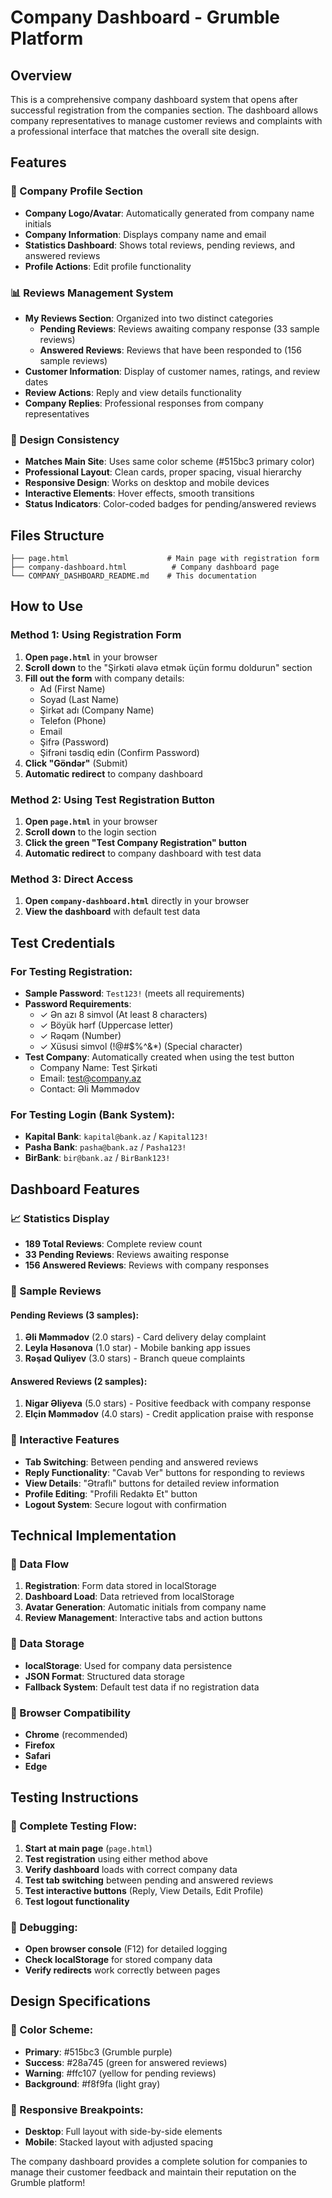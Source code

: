 # Company Dashboard - Grumble Platform

## Overview
This is a comprehensive company dashboard system that opens after successful registration from the companies section. The dashboard allows company representatives to manage customer reviews and complaints with a professional interface that matches the overall site design.

## Features

### 🏢 Company Profile Section
- **Company Logo/Avatar**: Automatically generated from company name initials
- **Company Information**: Displays company name and email
- **Statistics Dashboard**: Shows total reviews, pending reviews, and answered reviews
- **Profile Actions**: Edit profile functionality

### 📊 Reviews Management System
- **My Reviews Section**: Organized into two distinct categories
  - **Pending Reviews**: Reviews awaiting company response (33 sample reviews)
  - **Answered Reviews**: Reviews that have been responded to (156 sample reviews)
- **Customer Information**: Display of customer names, ratings, and review dates
- **Review Actions**: Reply and view details functionality
- **Company Replies**: Professional responses from company representatives

### 🎨 Design Consistency
- **Matches Main Site**: Uses same color scheme (#515bc3 primary color)
- **Professional Layout**: Clean cards, proper spacing, visual hierarchy
- **Responsive Design**: Works on desktop and mobile devices
- **Interactive Elements**: Hover effects, smooth transitions
- **Status Indicators**: Color-coded badges for pending/answered reviews

## Files Structure

```
├── page.html                      # Main page with registration form
├── company-dashboard.html          # Company dashboard page
└── COMPANY_DASHBOARD_README.md    # This documentation
```

## How to Use

### Method 1: Using Registration Form
1. **Open `page.html`** in your browser
2. **Scroll down** to the "Şirkəti əlavə etmək üçün formu doldurun" section
3. **Fill out the form** with company details:
   - Ad (First Name)
   - Soyad (Last Name)
   - Şirkət adı (Company Name)
   - Telefon (Phone)
   - Email
   - Şifrə (Password)
   - Şifrəni təsdiq edin (Confirm Password)
4. **Click "Göndər"** (Submit)
5. **Automatic redirect** to company dashboard

### Method 2: Using Test Registration Button
1. **Open `page.html`** in your browser
2. **Scroll down** to the login section
3. **Click the green "Test Company Registration" button**
4. **Automatic redirect** to company dashboard with test data

### Method 3: Direct Access
1. **Open `company-dashboard.html`** directly in your browser
2. **View the dashboard** with default test data

## Test Credentials

### For Testing Registration:
- **Sample Password**: `Test123!` (meets all requirements)
- **Password Requirements**:
  - ✓ Ən azı 8 simvol (At least 8 characters)
  - ✓ Böyük hərf (Uppercase letter)
  - ✓ Rəqəm (Number)
  - ✓ Xüsusi simvol (!@#$%^&*) (Special character)
- **Test Company**: Automatically created when using the test button
  - Company Name: Test Şirkəti
  - Email: test@company.az
  - Contact: Əli Məmmədov

### For Testing Login (Bank System):
- **Kapital Bank**: `kapital@bank.az` / `Kapital123!`
- **Pasha Bank**: `pasha@bank.az` / `Pasha123!`
- **BirBank**: `bir@bank.az` / `BirBank123!`

## Dashboard Features

### 📈 Statistics Display
- **189 Total Reviews**: Complete review count
- **33 Pending Reviews**: Reviews awaiting response
- **156 Answered Reviews**: Reviews with company responses

### 📝 Sample Reviews

#### Pending Reviews (3 samples):
1. **Əli Məmmədov** (2.0 stars) - Card delivery delay complaint
2. **Leyla Həsənova** (1.0 star) - Mobile banking app issues
3. **Rəşad Quliyev** (3.0 stars) - Branch queue complaints

#### Answered Reviews (2 samples):
1. **Nigar Əliyeva** (5.0 stars) - Positive feedback with company response
2. **Elçin Məmmədov** (4.0 stars) - Credit application praise with response

### 🔧 Interactive Features
- **Tab Switching**: Between pending and answered reviews
- **Reply Functionality**: "Cavab Ver" buttons for responding to reviews
- **View Details**: "Ətraflı" buttons for detailed review information
- **Profile Editing**: "Profili Redaktə Et" button
- **Logout System**: Secure logout with confirmation

## Technical Implementation

### 🔄 Data Flow
1. **Registration**: Form data stored in localStorage
2. **Dashboard Load**: Data retrieved from localStorage
3. **Avatar Generation**: Automatic initials from company name
4. **Review Management**: Interactive tabs and action buttons

### 💾 Data Storage
- **localStorage**: Used for company data persistence
- **JSON Format**: Structured data storage
- **Fallback System**: Default test data if no registration data

### 🎯 Browser Compatibility
- **Chrome** (recommended)
- **Firefox**
- **Safari**
- **Edge**

## Testing Instructions

### 🧪 Complete Testing Flow:
1. **Start at main page** (`page.html`)
2. **Test registration** using either method above
3. **Verify dashboard** loads with correct company data
4. **Test tab switching** between pending and answered reviews
5. **Test interactive buttons** (Reply, View Details, Edit Profile)
6. **Test logout functionality**

### 🐛 Debugging:
- **Open browser console** (F12) for detailed logging
- **Check localStorage** for stored company data
- **Verify redirects** work correctly between pages

## Design Specifications

### 🎨 Color Scheme:
- **Primary**: #515bc3 (Grumble purple)
- **Success**: #28a745 (green for answered reviews)
- **Warning**: #ffc107 (yellow for pending reviews)
- **Background**: #f8f9fa (light gray)

### 📱 Responsive Breakpoints:
- **Desktop**: Full layout with side-by-side elements
- **Mobile**: Stacked layout with adjusted spacing

The company dashboard provides a complete solution for companies to manage their customer feedback and maintain their reputation on the Grumble platform!
